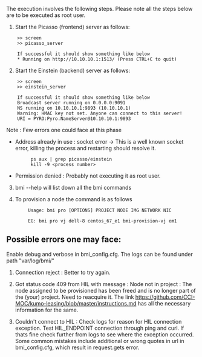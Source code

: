 The execution involves the following steps. Please note all the steps below are to be executed as root user.

1. Start the Picasso (frontend) server as follows:

```
	>> screen 
	>> picasso_server

	If successful it should show something like below
	* Running on http://10.10.10.1:1513/ (Press CTRL+C to quit)

```
2. Start the Einstein (backend) server as follows:
```
	>> screen
	>> einstein_server

	If successful it should show something like below
	Broadcast server running on 0.0.0.0:9091
	NS running on 10.10.10.1:9893 (10.10.10.1)
	Warning: HMAC key not set. Anyone can connect to this server!
	URI = PYRO:Pyro.NameServer@10.10.10.1:9893
```

Note : Few errors one could face at this phase<br />
 - Address already in use : socket error -> This is a well known socket error, killing the process and restarting should resolve it.

```
 		 ps aux | grep picasso/einstein
 		 kill -9 <process number>
```
 - Permission denied : Probably not executing it as root user.


3. bmi --help will list down all the bmi commands

4. To provision a node the command is as follows

```
		Usage: bmi pro [OPTIONS] PROJECT NODE IMG NETWORK NIC

		EG: bmi pro vj dell-8 centos_67_e1 bmi-provision-vj em1
```


Possible errors one may face:
------------------------------

Enable debug and verbose in bmi_config.cfg. The logs can be found under path "var/log/bmi/"

1. Connection reject :
	Better to try again.

2. Got status code 409 from HIL with message :
	Node not in project : The node assigned to be provisioned has been freed and is no longer part of the (your) project. Need to reacquire it. The link https://github.com/CCI-MOC/kumo-leasing/blob/master/instructions.md has all the necessary information for the same.

3. Couldn't connect to HIL : 
	Check logs for reason for HIL connection exception. Test HIL_ENDPOINT connection through ping and curl. If thats fine check further from logs to see where the exception occurred. Some common mistakes include additional or wrong quotes in url in bmi_config.cfg, which result in request.gets error.

